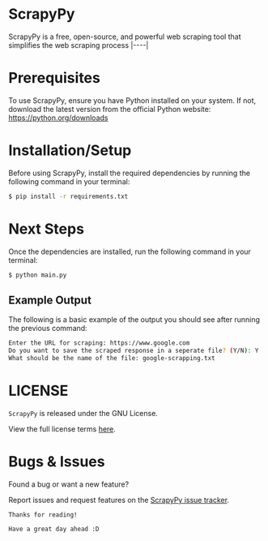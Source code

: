 # ScrapyPy
ScrapyPy is a free, open-source, and powerful web scraping tool that simplifies the web scraping process
|----|

# Prerequisites

To use ScrapyPy, ensure you have Python installed on your system. If not, download the latest version from the official Python website: https://python.org/downloads

# Installation/Setup

Before using ScrapyPy, install the required dependencies by running the following command in your terminal:

```bash
$ pip install -r requirements.txt
```

# Next Steps

Once the dependencies are installed, run the following command in your terminal:

```bash
$ python main.py
```

## Example Output

The following is a basic example of the output you should see after running the previous command:

```bash
Enter the URL for scraping: https://www.google.com
Do you want to save the scraped response in a seperate file? (Y/N): Y
What should be the name of the file: google-scrapping.txt
```

# LICENSE

`ScrapyPy` is released under the GNU License.

View the full license terms <a href="https://github.com/BlazeInferno64/ScrapyPy/blob/main/LICENSE">here</a>.

# Bugs & Issues

Found a bug or want a new feature?

Report issues and request features on the [ScrapyPy issue tracker](https://github.com/blazeinferno64/ScrapyPy/issues).

`Thanks for reading!`

`Have a great day ahead :D`